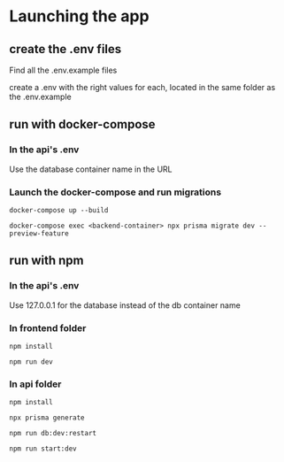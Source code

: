 # Launching the app

## create the .env files

Find all the .env.example files

create a .env with the right values for each, located in the same folder as the .env.example

## run with docker-compose
### In the api's .env

Use the database container name in the URL

### Launch the docker-compose and run migrations

`docker-compose up --build`

`docker-compose exec <backend-container> npx prisma migrate dev --preview-feature`

## run with npm
### In the api's .env

Use 127.0.0.1 for the database instead of the db container name
### In frontend folder

`npm install`

`npm run dev`

### In api folder

`npm install`

`npx prisma generate`

`npm run db:dev:restart`

`npm run start:dev`
